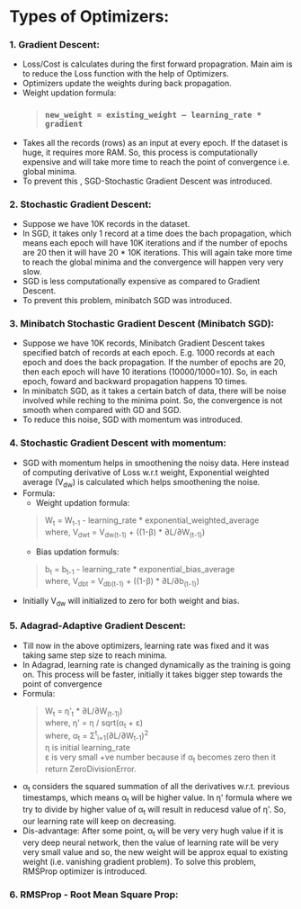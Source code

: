 # Types of Optimizers:

### 1. Gradient Descent:
* Loss/Cost is calculates during the first forward propagration. Main aim is to reduce the Loss function with the help of Optimizers.
* Optimizers update the weights during back propagation.
* Weight updation formula:
  > ### `new_weight = existing_weight — learning_rate * gradient`
* Takes all the records (rows) as an input at every epoch. If the dataset is huge, it requires more RAM. So, this process is computationally expensive and will take more time to reach the point of convergence i.e. global minima.
* To prevent this , SGD-Stochastic Gradient Descent was introduced.

### 2. Stochastic Gradient Descent:
* Suppose we have 10K records in the dataset.
* In SGD, it takes only 1 record at a time does the bach propagation, which means each epoch will have 10K iterations and if the number of epochs are 20 then it will have 20 * 10K iterations. This will again take more time to reach the global minima and the convergence will happen very very slow.
* SGD is less computationally expensive as compared to Gradient Descent.
* To prevent this problem, minibatch SGD was introduced.

### 3. Minibatch Stochastic Gradient Descent (Minibatch SGD):
* Suppose we have 10K records, Minibatch Gradient Descent takes specified batch of records at each  epoch. E.g. 1000 records at each epoch and does the back propagation. If the number of epochs are 20, then each epoch will have 10 iterations (10000/1000=10). So, in each epoch, foward and backward propagation happens 10 times.
* In minibatch SGD, as it takes a certain batch of data, there will be noise involved while reching to the minima point. So, the convergence is not smooth when compared with GD and SGD.
* To reduce this noise, SGD with momentum was introduced.

### 4. Stochastic Gradient Descent with momentum:
* SGD with momentum helps in smoothening the noisy data. Here instead of computing derivative of Loss w.r.t weight, Exponential weighted average (V<sub>dw</sub>) is calculated which helps smoothening the noise.
* Formula:
  * Weight updation formula:
  > W<sub>t</sub> = W<sub>t-1</sub> - learning_rate * exponential_weighted_average<br>
    > where, V<sub>dwt</sub> = V<sub>dw(t-1)</sub> + ((1-β) * ∂L/∂W<sub>(t-1)</sub>)
  * Bias updation formuls:
  > b<sub>t</sub> = b<sub>t-1</sub> - learning_rate * exponential_bias_average<br>
    > where, V<sub>dbt</sub> = V<sub>db(t-1)</sub> + ((1-β) * ∂L/∂b<sub>(t-1)</sub>)
* Initially V<sub>dw</sub> will initialized to zero for both weight and bias.

### 5. Adagrad-Adaptive Gradient Descent:
* Till now in the above optimizers, learning rate was fixed and it was taking same step size to reach minima.
* In Adagrad, learning rate is changed dynamically as the training is going on. This process will be faster, initially it takes bigger step towards the point of convergence
* Formula:
  > W<sub>t</sub> = η'<sub>t</sub> * ∂L/∂W<sub>(t-1)</sub>)<br>
  > where, η' = η / sqrt(α<sub>t</sub> + ε)<br>
  > where, α<sub>t</sub> = Σ<sup>t</sup><sub>i=1</sub>(∂L/∂W<sub>t-1</sub>)<sup>2</sup> <br> η is initial learning_rate <br> ε is very small +ve number because if α<sub>t</sub> becomes zero then it return ZeroDivisionError.
* α<sub>t</sub> considers the squared summation of all the derivatives w.r.t. previous timestamps, which means α<sub>t</sub> will be higher value. In η' formula where we try to divide by higher value of α<sub>t</sub> will result in reducesd value of η'. So, our learning rate will keep on decreasing.
* Dis-advantage: After some point, α<sub>t</sub> will be very very hugh value if it is very deep neural network, then the value of learning rate will be very very small value and so, the new weight will be approx equal to existing weight (i.e. vanishing gradient problem). To solve this problem, RMSProp optimizer is introduced.
 
### 6. RMSProp - Root Mean Square Prop:
